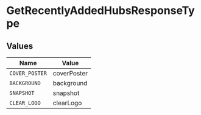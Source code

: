 # GetRecentlyAddedHubsResponseType


## Values

| Name           | Value          |
| -------------- | -------------- |
| `COVER_POSTER` | coverPoster    |
| `BACKGROUND`   | background     |
| `SNAPSHOT`     | snapshot       |
| `CLEAR_LOGO`   | clearLogo      |